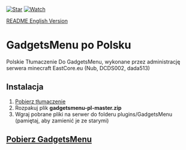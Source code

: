 

[![Star](https://img.shields.io/github/stars/eastcore/gadgetsmenu-pl?style=social)](https://github.com/eastcore/gadgetsmenu-pl) [![Watch](https://img.shields.io/github/watchers/eastcore/gadgetsmenu-pl?label=Watch&style=social)](https://github.com/eastcore/gadgetsmenu-pl)

[README English Version](https://github.com/eastcore/gadgetsmenu-pl/blob/master/README-EN.md)
# GadgetsMenu po Polsku
Polskie Tłumaczenie Do GadgetsMenu, wykonane przez administrację serwera minecraft EastCore.eu (Nub, DCDS002, dada513)
## Instalacja
1. [Pobierz tłumaczenie](https://github.com/eastcore/gadgetsmenu-pl/archive/master.zip)
2. Rozpakuj plik **gadgetsmenu-pl-master.zip**
3. Wgraj pobrane pliki na serwer do folderu plugins/GadgetsMenu (pamiętaj, aby zamienić je ze starymi)
## [Pobierz GadgetsMenu](https://www.spigotmc.org/resources/gadgetsmenu-1-8-1-14-4.10885/)
